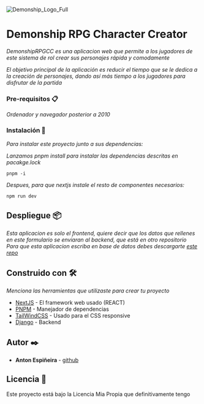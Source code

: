 ![Demonship_Logo_Full](https://github.com/user-attachments/assets/07e1ab5f-af7b-4f53-af32-c72e7abfbb0f)
# Demonship RPG Character Creator


_DemonshipRPGCC es una aplicacion web que permite a los jugadores de este sistema de rol crear sus personajes rápida y comodamente_

_El objetivo principal de la aplicación es reducir el tiempo que se le dedica a la creación de personajes, dando así más tiempo a los jugadores para disfrutar de la partida_


### Pre-requisitos 📋

_Ordenador y navegador posterior a 2010_


### Instalación 🔧

_Para instalar este proyecto junto a sus dependencias:_

_Lanzamos pnpm install para instalar las dependencias descritas en pacakge.lock_

```
pnpm -i
```

_Despues, para que nextjs instale el resto de componentes necesarios:_

```
npm run dev
```


## Despliegue 📦

_Esta aplicacion es solo el frontend, quiere decir que los datos que rellenes en este formulario se enviaran al backend, que está en otro repositorio_
_Para que esta aplicacion escriba en base de datos debes descargarte [este repo](https://github.com/antoin0/TFC-Back)_


## Construido con 🛠️

_Menciona las herramientas que utilizaste para crear tu proyecto_

* [NextJS](https://nextjs.org/) - El framework web usado (REACT)
* [PNPM](https://pnpm.io/es/) - Manejador de dependencias
* [TailWindCSS](https://tailwindcss.com/) - Usado para el CSS responsive
* [Django](https://www.djangoproject.com/) - Backend 



## Autor ✒️

* **Anton Espiñeira** - [github](https://github.com/antoin0)


## Licencia 📄

Este proyecto está bajo la Licencia Mia Propia que definitivamente tengo
